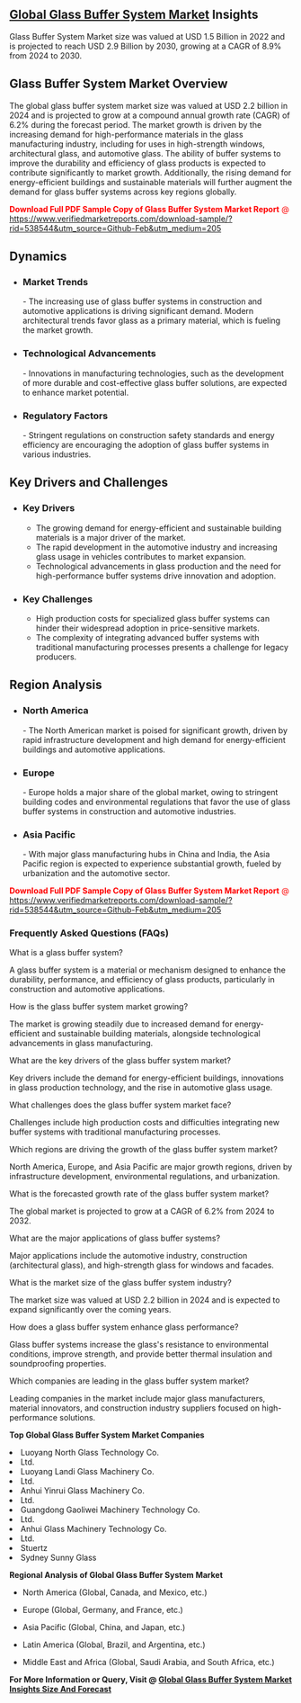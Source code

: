 <h2><a href="https://www.verifiedmarketreports.com/download-sample/?rid=538544&amp;utm_source=Github&amp;utm_medium=205" target="_blank">Global Glass Buffer System Market</a> Insights</h2><p>Glass Buffer System Market size was valued at USD 1.5 Billion in 2022 and is projected to reach USD 2.9 Billion by 2030, growing at a CAGR of 8.9% from 2024 to 2030.</p><p> <h2>Glass Buffer System Market Overview</h2> <p>The global glass buffer system market size was valued at USD 2.2 billion in 2024 and is projected to grow at a compound annual growth rate (CAGR) of 6.2% during the forecast period. The market growth is driven by the increasing demand for high-performance materials in the glass manufacturing industry, including for uses in high-strength windows, architectural glass, and automotive glass. The ability of buffer systems to improve the durability and efficiency of glass products is expected to contribute significantly to market growth. Additionally, the rising demand for energy-efficient buildings and sustainable materials will further augment the demand for glass buffer systems across key regions globally.</p> <p><p><span class=""><span style="color: #ff0000;"><strong>Download Full PDF Sample Copy of Glass Buffer System Market Report</strong> @ </span><a href="https://www.verifiedmarketreports.com/download-sample/?rid=538544&amp;utm_source=Github-Feb&amp;utm_medium=205" target="_blank">https://www.verifiedmarketreports.com/download-sample/?rid=538544&amp;utm_source=Github-Feb&amp;utm_medium=205</a></span></p></p> <h2>Dynamics</h2> <ul> <li><h3>Market Trends</h3> - The increasing use of glass buffer systems in construction and automotive applications is driving significant demand. Modern architectural trends favor glass as a primary material, which is fueling the market growth.</li> <li><h3>Technological Advancements</h3> - Innovations in manufacturing technologies, such as the development of more durable and cost-effective glass buffer solutions, are expected to enhance market potential.</li> <li><h3>Regulatory Factors</h3> - Stringent regulations on construction safety standards and energy efficiency are encouraging the adoption of glass buffer systems in various industries.</li> </ul> <h2>Key Drivers and Challenges</h2> <ul> <li><h3>Key Drivers</h3> <ul> <li>The growing demand for energy-efficient and sustainable building materials is a major driver of the market.</li> <li>The rapid development in the automotive industry and increasing glass usage in vehicles contributes to market expansion.</li> <li>Technological advancements in glass production and the need for high-performance buffer systems drive innovation and adoption.</li> </ul> </li> <li><h3>Key Challenges</h3> <ul> <li>High production costs for specialized glass buffer systems can hinder their widespread adoption in price-sensitive markets.</li> <li>The complexity of integrating advanced buffer systems with traditional manufacturing processes presents a challenge for legacy producers.</li> </ul> </li> </ul> <h2>Region Analysis</h2> <ul> <li><h3>North America</h3> - The North American market is poised for significant growth, driven by rapid infrastructure development and high demand for energy-efficient buildings and automotive applications.</li> <li><h3>Europe</h3> - Europe holds a major share of the global market, owing to stringent building codes and environmental regulations that favor the use of glass buffer systems in construction and automotive industries.</li> <li><h3>Asia Pacific</h3> - With major glass manufacturing hubs in China and India, the Asia Pacific region is expected to experience substantial growth, fueled by urbanization and the automotive sector.</li> </ul> <p><p><span class=""><span style="color: #ff0000;"><strong>Download Full PDF Sample Copy of Glass Buffer System Market Report</strong> @ </span><a href="https://www.verifiedmarketreports.com/download-sample/?rid=538544&amp;utm_source=Github-Feb&amp;utm_medium=205" target="_blank">https://www.verifiedmarketreports.com/download-sample/?rid=538544&amp;utm_source=Github-Feb&amp;utm_medium=205</a></span></p></p> <h3>Frequently Asked Questions (FAQs)</h3> <p>What is a glass buffer system?</p> <p>A glass buffer system is a material or mechanism designed to enhance the durability, performance, and efficiency of glass products, particularly in construction and automotive applications.</p> <p>How is the glass buffer system market growing?</p> <p>The market is growing steadily due to increased demand for energy-efficient and sustainable building materials, alongside technological advancements in glass manufacturing.</p> <p>What are the key drivers of the glass buffer system market?</p> <p>Key drivers include the demand for energy-efficient buildings, innovations in glass production technology, and the rise in automotive glass usage.</p> <p>What challenges does the glass buffer system market face?</p> <p>Challenges include high production costs and difficulties integrating new buffer systems with traditional manufacturing processes.</p> <p>Which regions are driving the growth of the glass buffer system market?</p> <p>North America, Europe, and Asia Pacific are major growth regions, driven by infrastructure development, environmental regulations, and urbanization.</p> <p>What is the forecasted growth rate of the glass buffer system market?</p> <p>The global market is projected to grow at a CAGR of 6.2% from 2024 to 2032.</p> <p>What are the major applications of glass buffer systems?</p> <p>Major applications include the automotive industry, construction (architectural glass), and high-strength glass for windows and facades.</p> <p>What is the market size of the glass buffer system industry?</p> <p>The market size was valued at USD 2.2 billion in 2024 and is expected to expand significantly over the coming years.</p> <p>How does a glass buffer system enhance glass performance?</p> <p>Glass buffer systems increase the glass's resistance to environmental conditions, improve strength, and provide better thermal insulation and soundproofing properties.</p> <p>Which companies are leading in the glass buffer system market?</p> <p>Leading companies in the market include major glass manufacturers, material innovators, and construction industry suppliers focused on high-performance solutions.</p> </p><p><strong>Top Global Glass Buffer System Market Companies</strong></p><div data-test-id=""><p><li>Luoyang North Glass Technology Co.</li><li> Ltd.</li><li> Luoyang Landi Glass Machinery Co.</li><li> Ltd.</li><li> Anhui Yinrui Glass Machinery Co.</li><li> Ltd.</li><li> Guangdong Gaoliwei Machinery Technology Co.</li><li> Ltd.</li><li> Anhui Glass Machinery Technology Co.</li><li> Ltd.</li><li> Stuertz</li><li> Sydney Sunny Glass</li></p><div><strong>Regional Analysis of&nbsp;Global Glass Buffer System Market</strong></div><ul><li dir="ltr"><p dir="ltr">North America&nbsp;(Global, Canada, and Mexico, etc.)</p></li><li dir="ltr"><p dir="ltr">Europe (Global, Germany, and France, etc.)</p></li><li dir="ltr"><p dir="ltr">Asia Pacific&nbsp;(Global, China, and Japan, etc.)</p></li><li dir="ltr"><p dir="ltr">Latin America&nbsp;(Global, Brazil, and Argentina, etc.)</p></li><li dir="ltr">Middle East and Africa&nbsp;(Global, Saudi Arabia, and South Africa, etc.)</li></ul><p><strong>For More Information or Query, Visit @&nbsp;</strong><strong><a href="https://www.verifiedmarketreports.com/product/glass-buffer-system-market/?utm_source=Github&amp;utm_medium=205" target="_blank">Global Glass Buffer System Market Insights Size And Forecast</a></strong></p></div>
